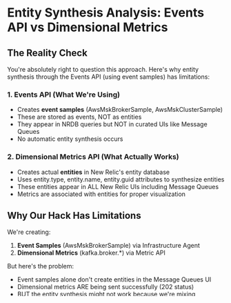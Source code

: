 # Entity Synthesis Analysis: Events API vs Dimensional Metrics

## The Reality Check

You're absolutely right to question this approach. Here's why entity synthesis through the Events API (using event samples) has limitations:

### 1. **Events API (What We're Using)**
- Creates **event samples** (AwsMskBrokerSample, AwsMskClusterSample)
- These are stored as events, NOT as entities
- They appear in NRDB queries but NOT in curated UIs like Message Queues
- No automatic entity synthesis occurs

### 2. **Dimensional Metrics API (What Actually Works)**
- Creates actual **entities** in New Relic's entity database
- Uses entity.type, entity.name, entity.guid attributes to synthesize entities
- These entities appear in ALL New Relic UIs including Message Queues
- Metrics are associated with entities for proper visualization

## Why Our Hack Has Limitations

We're creating:
1. **Event Samples** (AwsMskBrokerSample) via Infrastructure Agent
2. **Dimensional Metrics** (kafka.broker.*) via Metric API

But here's the problem:
- Event samples alone don't create entities in the Message Queues UI
- Dimensional metrics ARE being sent successfully (202 status)
- BUT the entity synthesis might not work because we're mixing approaches

## The Proper AWS MSK Integration Pattern

Real AWS MSK integrations work because:
1. They use **AWS API polling** to discover MSK clusters
2. They create entities through **New Relic's cloud integration framework**
3. They send metrics via **dimensional metrics API** with proper entity mapping
4. The entities are **pre-created** by the cloud integration, not synthesized from metrics

## What This Means for Our Approach

Our "hack" has fundamental limitations:
1. **No AWS API Access** - We can't discover real MSK clusters
2. **No Cloud Integration** - We're simulating MSK from regular Kafka
3. **Mixed Entity Creation** - Events + dimensional metrics is not standard

## Why It Might Still Not Show in UI

Even with dimensional metrics working:
1. The Message Queues UI might **require** actual AWS cloud integration entities
2. It might validate AWS account ownership
3. It might check for real AWS ARNs and validate them
4. The UI might be filtering out "synthetic" MSK entities

## Potential Solutions

1. **Pure Dimensional Metrics Approach**
   - Stop creating event samples entirely
   - Only send dimensional metrics with all entity attributes
   - Hope the UI accepts synthesized entities

2. **Standard Kafka Integration**
   - Accept that we can't fake AWS MSK
   - Use standard Kafka integration which DOES show in Message Queues UI
   - This is the most reliable approach

3. **Real AWS MSK**
   - The only guaranteed way is to use actual AWS MSK clusters
   - Let New Relic's AWS integration discover them properly

## Recommendation

Given the constraints, the most reliable approach is to:
1. Use standard Kafka integration (not MSK shim)
2. This will show in the Message Queues UI as regular Kafka
3. Stop trying to simulate AWS MSK without actual AWS resources

The entity synthesis via events API is not equivalent to proper cloud integration entity creation.